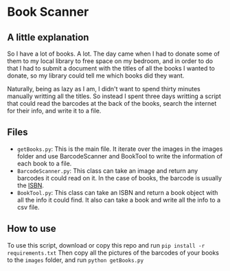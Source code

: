# Book Scanner
## A little explanation
So I have a lot of books. A lot. The day came when I had to donate some of them to my local library to free space on my bedroom, and in order to do that I had to submit a document with the titles of all the books I wanted to donate, so my library could tell me which books did they want.

Naturally, being as lazy as I am, I didn't want to spend thirty minutes manually writting all the titles. So instead I spent three days writting a script that could read the barcodes at the back of the books, search the internet for their info, and write it to a file.

## Files
* `getBooks.py`: This is the main file. It iterate over the images in the images folder and use BarcodeScanner and BookTool to write the information of each book to a file.
* `BarcodeScanner.py`: This class can take an image and return any barcodes it could read on it. In the case of books, the barcode is usually the [ISBN](https://en.wikipedia.org/wiki/International_Standard_Book_Number).
* `BookTool.py`: This class can take an ISBN and return a book object with all the info it could find. It also can take a book and write all the info to a csv file.

## How to use
To use this script, download or copy this repo and run
`pip install -r requirements.txt`
Then copy all the pictures of the barcodes of your books to the `images` folder, and run
`python getBooks.py`